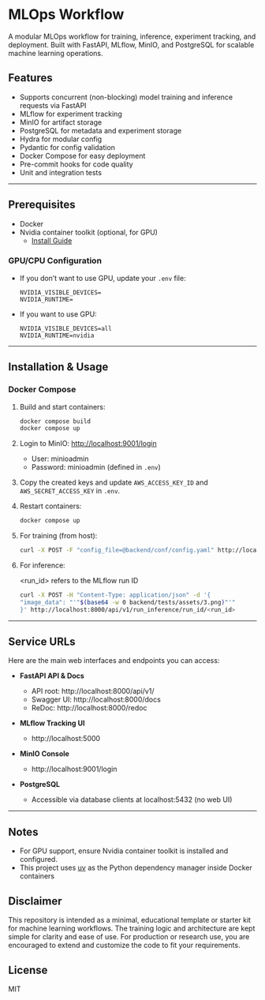 # MLOps Workflow

A modular MLOps workflow for training, inference, experiment tracking, and deployment. Built with FastAPI, MLflow, MinIO, and PostgreSQL for scalable machine learning operations.

## Features
- Supports concurrent (non-blocking) model training and inference requests via FastAPI
- MLflow for experiment tracking
- MinIO for artifact storage
- PostgreSQL for metadata and experiment storage
- Hydra for modular config
- Pydantic for config validation
- Docker Compose for easy deployment
- Pre-commit hooks for code quality
- Unit and integration tests

---

## Prerequisites
- Docker
- Nvidia container toolkit (optional, for GPU)
  - [Install Guide](https://docs.nvidia.com/datacenter/cloud-native/container-toolkit/latest/install-guide.html)

### GPU/CPU Configuration
- If you don’t want to use GPU, update your `.env` file:
  ```
  NVIDIA_VISIBLE_DEVICES=
  NVIDIA_RUNTIME=
  ```
- If you want to use GPU:
  ```
  NVIDIA_VISIBLE_DEVICES=all
  NVIDIA_RUNTIME=nvidia
  ```

---

## Installation & Usage

### Docker Compose
1. Build and start containers:
   ```sh
   docker compose build
   docker compose up
   ```
2. Login to MinIO: [http://localhost:9001/login](http://localhost:9001/login)
   - User: minioadmin
   - Password: minioadmin
   (defined in `.env`)
3. Copy the created keys and update `AWS_ACCESS_KEY_ID` and `AWS_SECRET_ACCESS_KEY` in `.env`.
4. Restart containers:
   ```sh
   docker compose up
   ```
5. For training (from host):
   ```sh
   curl -X POST -F "config_file=@backend/conf/config.yaml" http://localhost:8000/api/v1/run_train
   ```
6. For inference:

   <run_id> refers to the MLflow run ID 
   ```sh
   curl -X POST -H "Content-Type: application/json" -d '{
   "image_data": "'"$(base64 -w 0 backend/tests/assets/3.png)"'"
   }' http://localhost:8000/api/v1/run_inference/run_id/<run_id>
   ```

---

## Service URLs

Here are the main web interfaces and endpoints you can access:

- **FastAPI API & Docs**
  - API root: http://localhost:8000/api/v1/
  - Swagger UI: http://localhost:8000/docs
  - ReDoc: http://localhost:8000/redoc

- **MLflow Tracking UI**
  - http://localhost:5000

- **MinIO Console**
  - http://localhost:9001/login

- **PostgreSQL**
  - Accessible via database clients at localhost:5432 (no web UI)

---

## Notes
- For GPU support, ensure Nvidia container toolkit is installed and configured.
- This project uses [uv](https://github.com/astral-sh/uv) as the Python dependency manager inside Docker containers

## Disclaimer
This repository is intended as a minimal, educational template or starter kit for machine learning workflows. The training logic and architecture are kept simple for clarity and ease of use. For production or research use, you are encouraged to extend and customize the code to fit your requirements.

## License
MIT

